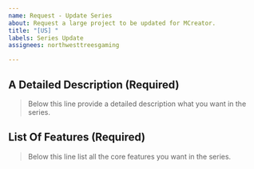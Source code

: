 ```yaml
---
name: Request - Update Series
about: Request a large project to be updated for MCreator.
title: "[US] "
labels: Series Update
assignees: northwesttreesgaming

---
```


## A Detailed Description (Required)
> Below this line provide a detailed description what you want in the series.

## List Of Features (Required)
> Below this line list all the core features you want in the series.
